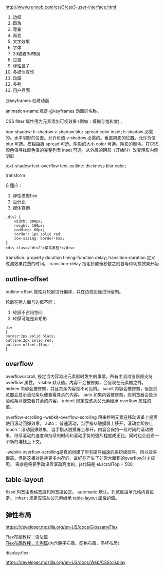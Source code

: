 http://www.runoob.com/css3/css3-user-interface.html

1. 边框
2. 圆角
3. 背景
4. 渐变
5. 文字效果
6. 字体
7. 2d或者3d转换
8. 过渡
9. 弹性盒子
10. 多媒体查询
11. 动画
12. 多列
13. 用户界面



@keyframes 创建动画

animation-name:规定 @keyframes 动画的名称。

CSS filter 属性用为元素添加可视效果 (例如：模糊与饱和度) 。

box-shadow: h-shadow v-shadow blur spread color inset;
h-shadow	必需的。水平阴影的位置。允许负值
v-shadow	必需的。垂直阴影的位置。允许负值
blur	可选。模糊距离
spread	可选。阴影的大小
color	可选。阴影的颜色。在CSS颜色值寻找颜色值的完整列表
inset	可选。从外层的阴影（开始时）改变阴影内侧阴影

text-shadow
text-overflow
text-outline: thickness blur color;

transform

自适应：
1. 弹性模型flex
2. 百分比
3. 媒体查询


```
.div2 {
    width: 300px;
    height: 100px;    
    padding: 60px;
    border: 1px solid red;
    box-sizing: border-box;
}
<div class="div2">菜鸟教程!</div>

```

transition: property duration timing-function delay;
transition-duration	定义过渡效果花费的时间。
transition-delay 指定秒或毫秒数之前要等待切换效果开始

## outline-offset
outline-offset  属性对轮廓进行偏移，并在边框边缘进行绘制。

轮廓在两方面与边框不同：
1. 轮廓不占用空间
2. 轮廓可能是非矩形
```
div
{
border:2px solid black;
outline:2px solid red;
outline-offset:15px;
}
```

## overflow
overflow:scroll; 规定当内容溢出元素框时发生的事情。所有主流浏览器都支持 overflow 属性。
visible	默认值。内容不会被修剪，会呈现在元素框之外。
hidden	内容会被修剪，并且其余内容是不可见的。
scroll	内容会被修剪，但是浏览器会显示滚动条以便查看其余的内容。
auto	如果内容被修剪，则浏览器会显示滚动条以便查看其余的内容。
inherit	规定应该从父元素继承 overflow 属性的值。

overflow-scrolling
-webkit-overflow-scrolling 用来控制元素在移动设备上是否使用滚动回弹效果。
auto： 普通滚动，当手指从触摸屏上移开，滚动立即停止
touch：滚动回弹效果，当手指从触摸屏上移开，内容会保持一段时间的滚动效果，继续滚动的速度和持续的时间和滚动手势的强烈程度成正比。同时也会创建一个新的堆栈上下文。

-webkit-overflow-scrolling是真的创建了带有硬件加速的系统级控件，所以效率很高。但是这相对是耗更多内存的，最好在产生了非常大面积的overflow时才应用。
需求是需要手动设置滚动高度的，js代码是
el.scrollTop = 500;

## table-layout
fixed  列宽由表格宽度和列宽度设定。
automatic	默认。列宽度由单元格内容设定。
inherit	规定应该从父元素继承 table-layout 属性的值。



## 弹性布局
<https://developer.mozilla.org/en-US/docs/Glossary/Flex>

[Flex布局教程：语法篇](http://www.ruanyifeng.com/blog/2015/07/flex-grammar.html)<br>
[Flex布局教程：实例篇](http://www.ruanyifeng.com/blog/2015/07/flex-examples.html)(内含骰子布局、网格布局、圣杯布局）<br>

display:flex:

<https://developer.mozilla.org/en-US/docs/Web/CSS/display>